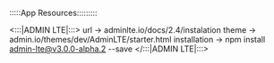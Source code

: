 :::::App Resources:::::::::

<:::|ADMIN LTE|:::>
url -> adminlte.io/docs/2.4/instalation
theme -> admin.io/themes/dev/AdminLTE/starter.html
installation -> npm install admin-lte@v3.0.0-alpha.2 --save
</:::|ADMIN LTE|:::>